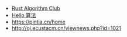 # 

- [Rust Algorithm Club](https://rust-algo.club/index.html#rust-algorithm-club)
- [Hello 算法](https://www.hello-algo.com/)
- https://pintia.cn/home
- http://oj.ecustacm.cn/viewnews.php?id=1021
